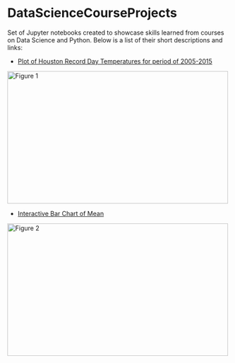 # DataScienceCourseProjects
Set of Jupyter notebooks created to showcase skills learned from courses on Data Science and Python. Below is a list of their short descriptions and links:

- [Plot of Houston Record Day Temperatures for period of 2005-2015](https://github.com/caiobran/DataScienceCourseProjects/blob/master/Houston_Record_Temperatures.ipynb)

<img src="https://i.imgur.com/jLmc556.png" alt="Figure 1" height="300" width="500"/>

- [Interactive Bar Chart of Mean ](https://github.com/caiobran/DataScienceSampleCode/blob/master/BarChartsWithInteractiveGradientScale.ipynb)

<img src="https://i.imgur.com/2c2DCTg.png" alt="Figure 2" height="300" width="500"/>
